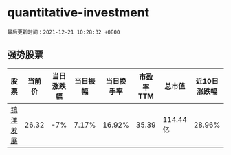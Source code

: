 # quantitative-investment

`最后更新时间：2021-12-21 10:28:32 +0800`

## 强势股票

|股票|当前价|当日涨跌幅|当日振幅|当日换手率|市盈率TTM|总市值|近10日涨跌幅|
|----|----|----|----|----|----|----|----|
|[镇洋发展](https://xueqiu.com/S/SH603213)|26.32|-7%|7.17%|16.92%|35.39|114.44亿|28.96%|

